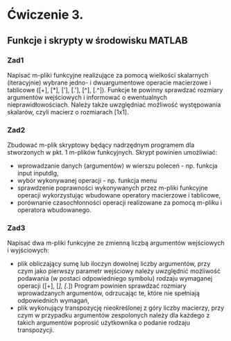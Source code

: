 # Ćwiczenie 3.
## Funkcje i skrypty w środowisku MATLAB

### Zad1
Napisać m-pliki funkcyjne realizujące za pomocą wielkości skalarnych (iteracyjnie) wybrane jedno- i dwuargumentowe operacie macierzowe i tablicowe ([+], [*], ['], [.'], [^], [.^]). Funkcje te powinny sprawdzać rozmiary argumentów wejściowych i informować o ewentualnych nieprawidłowościach. Należy także uwzględniać możliwość występowania skalarów, czyli macierz o rozmiarach [1x1].
### Zad2
Zbudować m-plik skryptowy będący nadrzędnym programem dla stworzonych w pkt. 1 m-plików funkcyjnych. Skrypt powinien umożliwiać:
- wprowadzanie danych (argumentów) w wierszu poleceń - np. funkcja input inputdlg,
- wybór wykonywanej operacji - np. funkcja menu
- sprawdzenie poprawności wykonywanych przez m-pliki funkcyjne operacji wykorzystując wbudowane operatory macierzowe i tablicowe,
- porównanie czasochłonności operacji realizowane za pomocą m-pliku i operatora wbudowanego.

### Zad3
Napisać dwa m-pliki funkcyjne ze zmienną liczbą argumentów wejściowych i wyjściowych:
- plik obliczający sumę lub iloczyn dowolnej liczby argumentów, przy czym jako pierwszy parametr wejściowy należy uwzględnić możliwość podawania (w postaci odpowiedniego symbolu) rodzaju wymaganej operacji ([+], [*], [.*]) Program powinien sprawdzać rozmiary wprowadzanych argumentów, odrzucając te, które nie spełniają odpowiednich wymagań,
- plik wykonujący transpozycję nieokreślonej z góry liczby macierzy, przy czym w przypadku argumentów zespolonych należy dla każdego z takich argumentów poprosić użytkownika o podanie rodzaju transpozycji.

